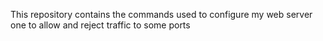 This repository contains the commands used to configure my web server one to allow and reject traffic to some ports
